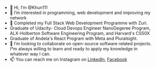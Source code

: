 - 👋 Hi, I’m @Khun111
- 👀 I’m interested in programming, web development and improving my network
- 🌱 Completed my Full Stack Web Development Programme with Zuri.
- Graduate of Udacity- Cloud Devops Engineer NanoDegeree Program, ALX-Holberton Software Engineering Program, and Harvard's CS50X
- Graduate of Andela's React Program with Meta and Pluralsight.
- 💞️ I’m looking to collaborate on open-source software related projects. I*m always willing to learn and ready to apply my knowledge in whatever way I can. 
- 📫 You can reach me on Instagram on [LinkedIn](https://www.linkedin.com/in/samuel-amure-7824b9137?utm_source=share&utm_campaign=share_via&utm_content=profile&utm_medium=android_app), [Facebook](https://www.facebook.com/amure.samuel.5)

<!---
Khun111/Khun111 is a ✨ special ✨ repository because its `README.md` (this file) appears on your GitHub profile.
You can click preview Preview link to take a look at your changes.
--->
